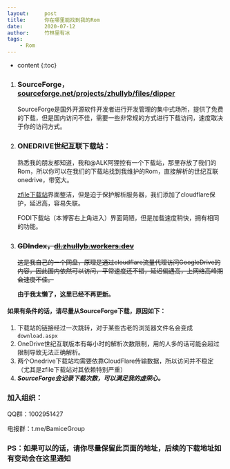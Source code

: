 ```yaml
---
layout:     post
title:      你在哪里能找到我的Rom
date:       2020-07-12
author:     竹林里有冰
tags:
    - Rom
---
```


* content
{:toc}

1. ### SourceForge，[sourceforge.net/projects/zhullyb/files/dipper](https://sourceforge.net/projects/zhullyb/files/)

   SourceForge是国外开源软件开发者进行开发管理的集中式场所，提供了免费的下载，但是国内访问不佳，需要一些非常规的方式进行下载访问，速度取决于你的访问方式。

2. ### ONEDRIVE世纪互联下载站：

   熟悉我的朋友都知道，我和@ALK阿狸控有一个下载站，那里存放了我们的Rom，所以你可以在我们的下载站找到我维护的Rom，直接解析的世纪互联onedrive，带宽大。

   [zfile下载站](https://d.alkali.top)界面整洁，但是迫于保护解析服务器，我们添加了cloudflare保护，延迟高，容易失联。

   FODI下载站（本博客右上角进入）界面简陋，但是加载速度稍快，拥有相同的功能。

3. ### ~~GDIndex，[dl.zhullyb.workers.dev](https://dl.zhullyb.workers.dev/)~~

   ~~这是我自己的一个网盘，原理是通过cloudflare流量代理访问GoogleDrive的内容，因此国内依然可以访问，平常速度还不错，延迟偏遇高，上网络高峰期会速度不佳。~~

   **由于我太懒了，这里已经不再更新。**

#### 如果有条件的话，请尽量从SourceForge下载，原因如下：

1. 下载站的链接经过一次跳转，对于某些古老的浏览器文件名会变成```download.aspx```
2. OneDrive世纪互联版本有每小时的解析次数限制，用的人多的话可能会超过限制导致无法正确解析。
3. 两个Onedrive下载站均需要依靠CloudFlare传输数据，所以访问并不稳定（尤其是zfile下载站对其依赖特别严重）
4. ***SourceForge会记录下载次数，可以满足我的虚荣心。***
### 加入组织：

QQ群：1002951427

电报群：t.me/BamiceGroup

### PS：如果可以的话，请你尽量保留此页面的地址，后续的下载地址如有变动会在这里通知

